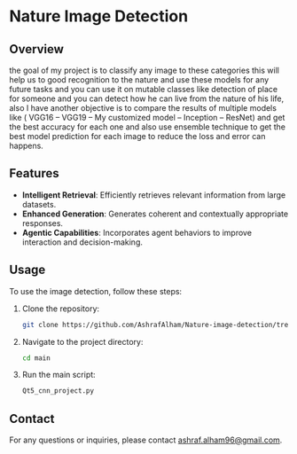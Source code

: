 # Nature Image Detection

## Overview
the goal of my project is to classify any image to these categories this will help us to good recognition to the nature and use these models for any future tasks and you can use it on mutable classes like detection of place for someone and you can detect how he can live from the nature of his life, also I have another objective is to compare the results of multiple models like ( VGG16 – VGG19 – My customized model – Inception – ResNet) and get the best accuracy for each one and also use ensemble technique to get the best model prediction for each image to reduce the loss and error can happens.



## Features
- **Intelligent Retrieval**: Efficiently retrieves relevant information from large datasets.
- **Enhanced Generation**: Generates coherent and contextually appropriate responses.
- **Agentic Capabilities**: Incorporates agent behaviors to improve interaction and decision-making.


## Usage
To use the image detection, follow these steps:
1. Clone the repository:
    ```bash
    git clone https://github.com/AshrafAlham/Nature-image-detection/tree/main
    ```
2. Navigate to the project directory:
    ```bash
    cd main
    ```
3. Run the main script:
    ```bash
    Qt5_cnn_project.py
    ```

## Contact
For any questions or inquiries, please contact [ashraf.alham96@gmail.com](mailto:ashraf.alham96@gmail.com).
